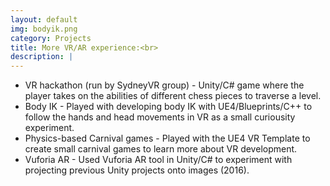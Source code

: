 ```yaml
---
layout: default
img: bodyik.png
category: Projects
title: More VR/AR experience:<br>
description: |
---
```

 - VR hackathon (run by SydneyVR group) - Unity/C# game where the player takes on the abilities of different chess pieces to traverse a level. <br>
 - Body IK - Played with developing body IK with UE4/Blueprints/C++ to follow the hands and head movements in VR as a small curiousity experiment.  <br>
 - Physics-based Carnival games - Played with the UE4 VR Template to create small carnival games to learn more about VR development.  <br>
 - Vuforia AR - Used Vuforia AR tool in Unity/C# to experiment with projecting previous Unity projects onto images (2016). <br>